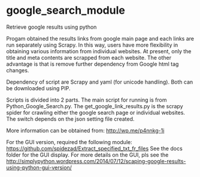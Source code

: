 google_search_module
====================

Retrieve google results using python

Progam obtained the results links from google main page and each links are run separately using Scrapy. In this way, users have more flexibility in obtaining various information from individual websites. At present, only the title and meta contents are scrapped from each website. The other advantage is that is remove further dependency from Google html tag changes.

Dependency of script are Scrapy and yaml (for unicode handling). Both can be downloaded using PIP.

Scripts is divided into 2 parts. The main script for running is from Python_Google_Search.py. The get_google_link_results.py is the scrapy spider for crawling either the google search page or individual websites. The switch depends on the json setting file created.

More information can be obtained from: http://wp.me/p4nnkg-1i

For the GUI version, required the following module: https://github.com/spidezad/Extract_specified_txt_fr_files
See the docs folder for the GUI display.
For more details on the GUI, pls see the http://simplypython.wordpress.com/2014/07/12/scaping-google-results-using-python-gui-version/
